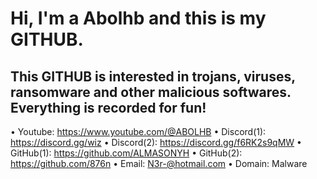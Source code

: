 # Hi, I'm a Abolhb and this is my GITHUB.
This GITHUB is interested in trojans, viruses,
ransomware and other malicious softwares. Everything is recorded for fun!
------------------------------------------------
• Youtube: https://www.youtube.com/@ABOLHB
• Discord(1): https://discord.gg/wiz
• Discord(2): https://discord.gg/f6RK2s9qMW
• GitHub(1): https://github.com/ALMASONYH
• GitHub(2): https://github.com/876n
• Email: N3r-@hotmail.com
• Domain: Malware
